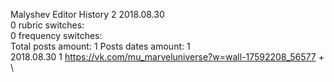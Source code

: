 Malyshev	Editor History 2 2018.08.30\
0 rubric switches:\
0 frequency switches:\
Total posts amount: 1	Posts dates amount: 1\
2018.08.30 1 https://vk.com/mu_marveluniverse?w=wall-17592208_56577 +	\
